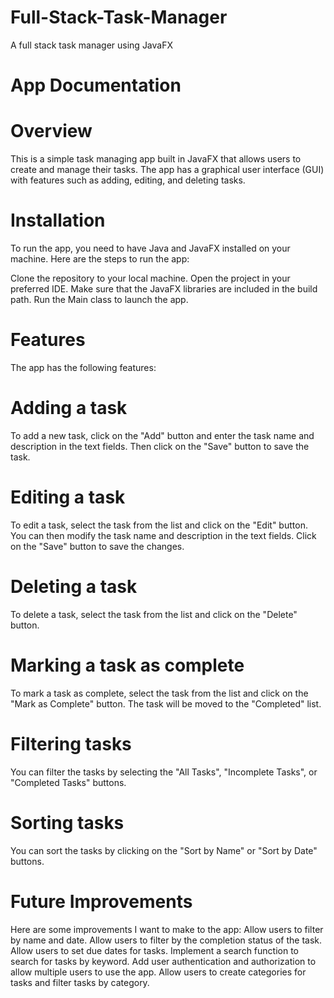 # Full-Stack-Task-Manager
A full stack task manager using JavaFX

# App Documentation

# Overview
This is a simple task managing app built in JavaFX that allows users to create and manage their tasks. The app has a graphical user interface (GUI) with features such as adding, editing, and deleting tasks.

# Installation
To run the app, you need to have Java and JavaFX installed on your machine. Here are the steps to run the app:

Clone the repository to your local machine.
Open the project in your preferred IDE.
Make sure that the JavaFX libraries are included in the build path.
Run the Main class to launch the app.



# Features
The app has the following features:

# Adding a task
To add a new task, click on the "Add" button and enter the task name and description in the text fields. Then click on the "Save" button to save the task.

# Editing a task
To edit a task, select the task from the list and click on the "Edit" button. You can then modify the task name and description in the text fields. Click on the "Save" button to save the changes.

# Deleting a task
To delete a task, select the task from the list and click on the "Delete" button.

# Marking a task as complete
To mark a task as complete, select the task from the list and click on the "Mark as Complete" button. The task will be moved to the "Completed" list.

# Filtering tasks
You can filter the tasks by selecting the "All Tasks", "Incomplete Tasks", or "Completed Tasks" buttons.

# Sorting tasks
You can sort the tasks by clicking on the "Sort by Name" or "Sort by Date" buttons.

# Future Improvements
Here are some improvements I want to make to the app:
Allow users to filter by name and date.
Allow users to filter by the completion status of the task.
Allow users to set due dates for tasks.
Implement a search function to search for tasks by keyword.
Add user authentication and authorization to allow multiple users to use the app.
Allow users to create categories for tasks and filter tasks by category.




